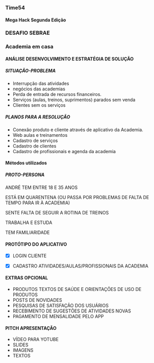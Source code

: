 ### Time54
#### Mega Hack Segunda Edição 

### DESAFIO SEBRAE 

### Academia em casa   


#### ANÁLISE DESENVOLVIMENTO E ESTRATÉGIA DE SOLUÇÃO

##### SITUAÇÃO-PROBLEMA

- Interrupção das atividades
- negócios das academias
- Perda de entrada de recursos financeiros.
- Serviços (aulas, treinos, suprimentos) parados sem venda
- Clientes sem os serviços

##### PLANOS PARA A RESOLUÇÃO 

- Conexão produto e  cliente através de aplicativo da  Academia.
- Web aulas e treinamentos
- Cadastro de serviços
- Cadastro de clientes
- Cadastro de profissionais e agenda da academia

#### Métodos utilizados

##### PROTO-PERSONA

ANDRÉ TEM ENTRE 18 E 35 ANOS

ESTÁ EM QUARENTENA (OU PASSA POR PROBLEMAS DE FALTA DE TEMPO PARA IR À ACADEMIA)

SENTE FALTA DE SEGUIR A ROTINA DE TREINOS

TRABALHA E ESTUDA

TEM FAMILIARIDADE


#### PROTÓTIPO DO APLICATIVO

- [x] LOGIN CLIENTE 
- [x] CADASTRO ATIVIDADES/AULAS/PROFISSIONAIS DA ACADEMIA


#### EXTRAS OPCIONAL

- PRODUTOS TEXTOS DE SAÚDE E ORIENTAÇÕES DE USO DE PRODUTOS
- POSTS DE NOVIDADES
- PESQUISAS DE SATISFAÇÃO DOS USUÁRIOS 
- RECEBIMENTO DE SUGESTÕES DE ATIVIDADES NOVAS
- PAGAMENTO DE MENSALIDADE PELO APP

#### PITCH APRESENTAÇÃO
- VÍDEO PARA YOTUBE
- SLIDES
- IMAGENS
- TEXTOS

